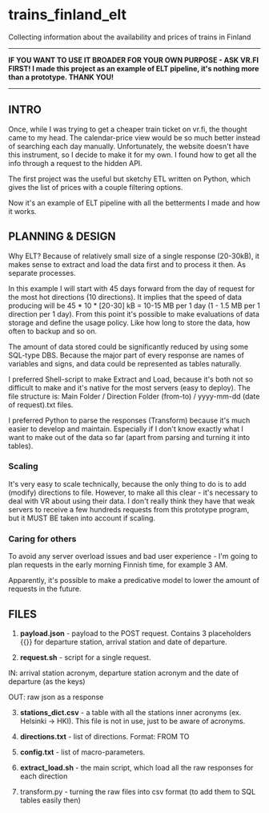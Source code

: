 # trains_finland_elt
Collecting information about the availability and prices of trains in Finland

---
**IF YOU WANT TO USE IT BROADER FOR YOUR OWN PURPOSE - ASK VR.FI FIRST! I made this project as an example of ELT pipeline, it's nothing more than a prototype. THANK YOU!**

---

## INTRO
Once, while I was trying to get a cheaper train ticket on vr.fi, the thought came to my head. The calendar-price view would be so much better instead of searching each day manually. Unfortunately, the website doesn't have this instrument, so I decide to make it for my own. I found how to get all the info through a request to the hidden API.

The first project was the useful but sketchy ETL written on Python, which gives the list of prices with a couple filtering options.

Now it's an example of ELT pipeline with all the betterments I made and how it works.

## PLANNING & DESIGN
Why ELT? Because of relatively small size of a single response (20-30kB), it makes sense to extract and load the data first and to process it then. As separate processes.

In this example I will start with 45 days forward from the day of request for the most hot directions (10 directions). It implies that the speed of data producing will be 45 * 10 * [20-30] kB = 10-15 MB per 1 day (1 - 1.5 MB per 1 direction per 1 day). From this point it's possible to make evaluations of data storage and define the usage policy. Like how long to store the data, how often to backup and so on.

The amount of data stored could be significantly reduced by using some SQL-type DBS. Because the major part of every response are names of variables and signs, and data could be represented as tables naturally.

I preferred Shell-script to make Extract and Load, because it's both not so difficult to make and it's native for the most servers (easy to deploy). The file structure is: Main Folder / Direction Folder (from-to) / yyyy-mm-dd (date of request).txt files.

I preferred Python to parse the responses (Transform) because it's much easier to develop and maintain. Especially if I don't know exactly what I want to make out of the data so far (apart from parsing and turning it into tables).

### Scaling
It's very easy to scale technically, because the only thing to do is to add (modify) directions to file. However, to make all this clear - it's necessary to deal with VR about using their data. I don't really think they have that weak servers to receive a few hundreds requests from this prototype program, but it MUST BE taken into account if scaling.

### Caring for others
To avoid any server overload issues and bad user experience - I'm going to plan requests in the early morning Finnish time, for example 3 AM.

Apparently, it's possible to make a predicative model to lower the amount of requests in the future.

## FILES
1) **payload.json** - payload to the POST request. Contains 3 placeholders {{}} for departure station, arrival station and date of departure.

2) **request.sh** - script for a single request.

IN: arrival station acronym, departure station acronym and the date of departure (as the keys)

OUT: raw json as a response

3) **stations_dict.csv** - a table with all the stations inner acronyms (ex. Helsinki -> HKI). This file is not in use, just to be aware of acronyms.

4) **directions.txt** - list of directions. Format: FROM TO

5) **config.txt** - list of macro-parameters.

6) **extract_load.sh** - the main script, which load all the raw responses for each direction

7) transform.py - turning the raw files into csv format (to add them to SQL tables easily then)
